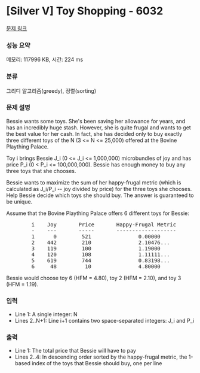 # [Silver V] Toy Shopping - 6032 

[문제 링크](https://www.acmicpc.net/problem/6032) 

### 성능 요약

메모리: 117996 KB, 시간: 224 ms

### 분류

그리디 알고리즘(greedy), 정렬(sorting)

### 문제 설명

<p>Bessie wants some toys. She's been saving her allowance for years, and has an incredibly huge stash. However, she is quite frugal and wants to get the best value for her cash. In fact, she has decided only to buy exactly three different toys of the N (3 <= N <= 25,000) offered at the Bovine Plaything Palace.</p>

<p>Toy i brings Bessie J_i (0 <= J_i <= 1,000,000) microbundles of joy and has price P_i (0 < P_i <= 100,000,000). Bessie has enough money to buy any three toys that she chooses.</p>

<p>Bessie wants to maximize the sum of her happy-frugal metric (which is calculated as J_i/P_i -- joy divided by price) for the three toys she chooses. Help Bessie decide which toys she should buy. The answer is guaranteed to be unique.</p>

<p>Assume that the Bovine Plaything Palace offers 6 different toys for Bessie:</p>

<pre>        i    Joy       Price       Happy-Frugal Metric
        -    ---       -----       -------------------
        1      0        521               0.00000
        2    442        210               2.10476...
        3    119        100               1.19000
        4    120        108               1.11111...
        5    619        744               0.83198...
        6     48         10               4.80000</pre>

<p>Bessie would choose toy 6 (HFM = 4.80), toy 2 (HFM = 2.10), and toy 3 (HFM = 1.19).</p>

### 입력 

 <ul>
	<li>Line 1: A single integer: N</li>
	<li>Lines 2..N+1: Line i+1 contains two space-separated integers: J_i and P_i</li>
</ul>

<p> </p>

### 출력 

 <ul>
	<li>Line 1: The total price that Bessie will have to pay</li>
	<li>Lines 2..4: In descending order sorted by the happy-frugal metric, the 1-based index of the toys that Bessie should buy, one per line</li>
</ul>

<p> </p>

